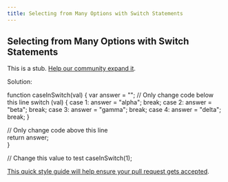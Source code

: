 ```yaml
---
title: Selecting from Many Options with Switch Statements
---
```

## Selecting from Many Options with Switch Statements

This is a stub. <a href='https://github.com/freecodecamp/guides/tree/master/src/pages/certifications/javascript-algorithms-and-data-structures/basic-javascript/selecting-from-many-options-with-switch-statements/index.md' target='_blank' rel='nofollow'>Help our community expand it</a>.

Solution: 

function caseInSwitch(val) {
  var answer = "";
  // Only change code below this line
  switch (val) {
  case 1:
  answer = "alpha";
  break;
    case 2:
  answer = "beta";
  break;
    case 3:
  answer = "gamma";
  break;
    case 4:
  answer = "delta";
  break;
  }
  
  
  // Only change code above this line  
  return answer;  
}

// Change this value to test
caseInSwitch(1);





<a href='https://github.com/freecodecamp/guides/blob/master/README.md' target='_blank' rel='nofollow'>This quick style guide will help ensure your pull request gets accepted</a>.

<!-- The article goes here, in GitHub-flavored Markdown. Feel free to add YouTube videos, images, and CodePen/JSBin embeds  -->
